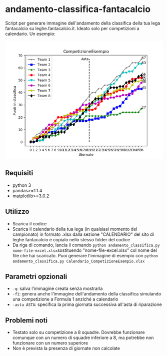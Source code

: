 # andamento-classifica-fantacalcio

Script per generare immagine dell'andamento della classifica della tua lega fantacalcio su leghe.fantacalcio.it. Ideato solo per competizioni a calendario.
Un esempio:

![](Giornata36.png)

## Requisiti
* python 3
* pandas>=1.1.4
* matplotlib>=3.0.2

## Utilizzo
* Scarica il codice
* Scarica il calendario della tua lega (in qualsiasi momento del campionato) in formato .xlsx dalla sezione "CALENDARIO" del sito di leghe fantacalcio e copialo nello stesso folder del codice
* Da riga di comando, lancia il comando `python andamento_classifica.py nome-file-excel.xlsx`sostituendo "nome-file-excel.xlsx" col nome del file che hai scaricato.
Puoi generare l'immagine di esempio con `python andamento_classifica.py Calendario_CompetizioneEsempio.xlsx`

## Parametri opzionali
* `-q`: salva l'immagine creata senza mostrarla
* `-f1`: genera anche l'immagine dell'andamento della classifica simulando una competizione a Formula 1 anziché a calendario
* `-asta ASTA`: specifica la prima giornata successiva all'asta di riparazione

## Problemi noti
* Testato solo su competizione a 8 squadre. Dovrebbe funzionare comunque con un numero di squadre inferiore a 8, ma potrebbe non funzionare con un numero superiore
* Non è prevista la presenza di giornate non calcolate
